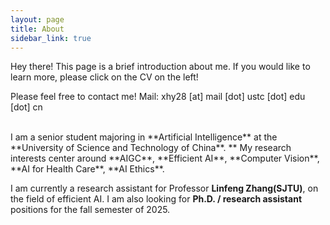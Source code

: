 ```yaml
---
layout: page
title: About
sidebar_link: true
---
```


<p class="message">
  Hey there! This page is a brief introduction about me. If you would like to learn more, please click on the CV on the left!

Please feel free to contact me! 
Mail: xhy28 [at] mail [dot] ustc [dot] edu [dot] cn
</p>

<br>
I am a senior student majoring in **Artificial Intelligence** at the **University of Science and Technology of China**.
**
My research interests center around **AIGC**, **Efficient AI**, **Computer Vision**, **AI for Health Care**, **AI Ethics**.

I am currently a research assistant for Professor **Linfeng Zhang(SJTU)**, on the field of efficient AI. I am also looking for **Ph.D. / research assistant** positions for the fall semester of 2025.

<br>  